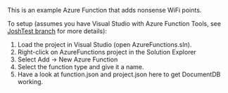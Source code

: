 This is an example Azure Function that adds nonsense WiFi points.

To setup (assumes you have Visual Studio with Azure Function Tools, see [JoshTest branch](https://github.com/CB17Echo/DroneSafety/tree/JoshTest) for more details):

1. Load the project in Visual Studio (open AzureFunctions.sln).
1. Right-click on AzureFunctions project in the Solution Explorer
1. Select Add -> New Azure Function
1. Select the function type and give it a name.
1. Have a look at function.json and project.json here to get DocumentDB working.

